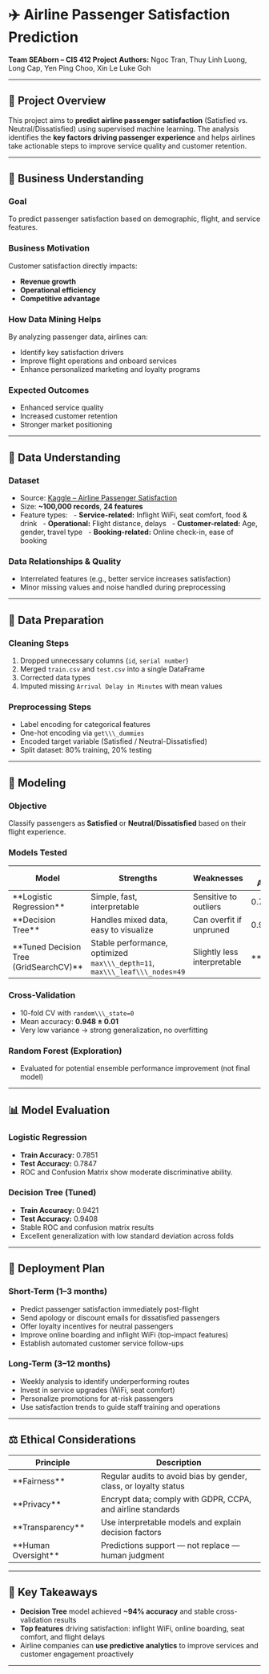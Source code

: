 # ✈️ Airline Passenger Satisfaction Prediction

**Team SEAborn – CIS 412 Project**
**Authors:** Ngoc Tran, Thuy Linh Luong, Long Cap, Yen Ping Choo, Xin Le Luke Goh

---

## 📘 Project Overview

This project aims to **predict airline passenger satisfaction** (Satisfied vs. Neutral/Dissatisfied) using supervised machine learning.
The analysis identifies the **key factors driving passenger experience** and helps airlines take actionable steps to improve service quality and customer retention.

---

## 🎯 Business Understanding

### Goal

To predict passenger satisfaction based on demographic, flight, and service features.

### Business Motivation

Customer satisfaction directly impacts:

* **Revenue growth**
* **Operational efficiency**
* **Competitive advantage**

### How Data Mining Helps

By analyzing passenger data, airlines can:

* Identify key satisfaction drivers
* Improve flight operations and onboard services
* Enhance personalized marketing and loyalty programs

### Expected Outcomes

* Enhanced service quality
* Increased customer retention
* Stronger market positioning

---

## 🧩 Data Understanding

### Dataset

* Source: [Kaggle – Airline Passenger Satisfaction](https://www.kaggle.com/datasets)
* Size: **~100,000 records**, **24 features**
* Feature types:
    - **Service-related:** Inflight WiFi, seat comfort, food \& drink
    - **Operational:** Flight distance, delays
    - **Customer-related:** Age, gender, travel type
    - **Booking-related:** Online check-in, ease of booking

### Data Relationships \& Quality

* Interrelated features (e.g., better service increases satisfaction)
* Minor missing values and noise handled during preprocessing

---

## 🧹 Data Preparation

### Cleaning Steps

1. Dropped unnecessary columns (`id`, `serial number`)
2. Merged `train.csv` and `test.csv` into a single DataFrame
3. Corrected data types
4. Imputed missing `Arrival Delay in Minutes` with mean values

### Preprocessing Steps

* Label encoding for categorical features
* One-hot encoding via `get\\\_dummies`
* Encoded target variable (Satisfied / Neutral-Dissatisfied)
* Split dataset: 80% training, 20% testing

---

## 🤖 Modeling

### Objective

Classify passengers as **Satisfied** or **Neutral/Dissatisfied** based on their flight experience.

### Models Tested

| Model | Strengths | Weaknesses | Test Accuracy |
|--------|------------|-------------|---------------|
| \*\*Logistic Regression\*\* | Simple, fast, interpretable | Sensitive to outliers | 0.7847 |
| \*\*Decision Tree\*\* | Handles mixed data, easy to visualize | Can overfit if unpruned | 0.9478 |
| \*\*Tuned Decision Tree (GridSearchCV)\*\* | Stable performance, optimized `max\\\_depth=11`, `max\\\_leaf\\\_nodes=49` | Slightly less interpretable | \*\*0.9408\*\* |

### Cross-Validation

* 10-fold CV with `random\\\_state=0`
* Mean accuracy: **0.948 ± 0.01**
* Very low variance → strong generalization, no overfitting

### Random Forest (Exploration)

* Evaluated for potential ensemble performance improvement (not final model)

---

## 📊 Model Evaluation

### Logistic Regression

* **Train Accuracy:** 0.7851
* **Test Accuracy:** 0.7847
* ROC and Confusion Matrix show moderate discriminative ability.

### Decision Tree (Tuned)

* **Train Accuracy:** 0.9421
* **Test Accuracy:** 0.9408
* Stable ROC and confusion matrix results
* Excellent generalization with low standard deviation across folds

---

## 🚀 Deployment Plan

### Short-Term (1–3 months)

* Predict passenger satisfaction immediately post-flight
* Send apology or discount emails for dissatisfied passengers
* Offer loyalty incentives for neutral passengers
* Improve online boarding and inflight WiFi (top-impact features)
* Establish automated customer service follow-ups

### Long-Term (3–12 months)

* Weekly analysis to identify underperforming routes
* Invest in service upgrades (WiFi, seat comfort)
* Personalize promotions for at-risk passengers
* Use satisfaction trends to guide staff training and operations

---

## ⚖️ Ethical Considerations

| Principle | Description |
|------------|--------------|
| \*\*Fairness\*\* | Regular audits to avoid bias by gender, class, or loyalty status |
| \*\*Privacy\*\* | Encrypt data; comply with GDPR, CCPA, and airline standards |
| \*\*Transparency\*\* | Use interpretable models and explain decision factors |
| \*\*Human Oversight\*\* | Predictions support — not replace — human judgment |

---

## 🧠 Key Takeaways

* **Decision Tree** model achieved **~94% accuracy** and stable cross-validation results
* **Top features** driving satisfaction: inflight WiFi, online boarding, seat comfort, and flight delays
* Airline companies can **use predictive analytics** to improve services and customer engagement proactively

---

